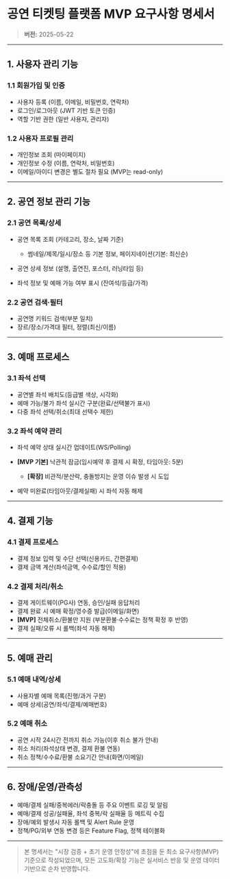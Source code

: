 # 공연 티켓팅 플랫폼 MVP 요구사항 명세서

> **버전:** 2025-05-22

---

## 1. 사용자 관리 기능

### 1.1 회원가입 및 인증

* 사용자 등록 (이름, 이메일, 비밀번호, 연락처)
* 로그인/로그아웃 (JWT 기반 토큰 인증)
* 역할 기반 권한 (일반 사용자, 관리자)

### 1.2 사용자 프로필 관리

* 개인정보 조회 (마이페이지)
* 개인정보 수정 (이름, 연락처, 비밀번호)
* 이메일/아이디 변경은 별도 절차 필요 (MVP는 read-only)

---

## 2. 공연 정보 관리 기능

### 2.1 공연 목록/상세

* 공연 목록 조회 (카테고리, 장소, 날짜 기준)

  * 썸네일/제목/일시/장소 등 기본 정보, 페이지네이션(기본: 최신순)
* 공연 상세 정보 (설명, 출연진, 포스터, 러닝타임 등)
* 좌석 정보 및 예매 가능 여부 표시 (잔여석/등급/가격)

### 2.2 공연 검색·필터

* 공연명 키워드 검색(부분 일치)
* 장르/장소/가격대 필터, 정렬(최신/이름)

---

## 3. 예매 프로세스

### 3.1 좌석 선택

* 공연별 좌석 배치도(등급별 색상, 시각화)
* 예매 가능/불가 좌석 실시간 구분(완료/선택불가 표시)
* 다중 좌석 선택/취소(최대 선택수 제한)

### 3.2 좌석 예약 관리

* 좌석 예약 상태 실시간 업데이트(WS/Polling)
* **[MVP 기본]** 낙관적 잠금(임시예약 후 결제 시 확정, 타임아웃: 5분)

  * **[확장]** 비관적/분산락, 충돌방지는 운영 이슈 발생 시 도입
* 예약 미완료(타임아웃/결제실패) 시 좌석 자동 해제

---

## 4. 결제 기능

### 4.1 결제 프로세스

* 결제 정보 입력 및 수단 선택(신용카드, 간편결제)
* 결제 금액 계산(좌석금액, 수수료/할인 적용)

### 4.2 결제 처리/취소

* 결제 게이트웨이(PG사) 연동, 승인/실패 응답처리
* 결제 완료 시 예매 확정/영수증 발급(이메일/화면)
* **[MVP]** 전체취소/환불만 지원 (부분환불·수수료는 정책 확정 후 반영)
* 결제 실패/오류 시 롤백(좌석 자동 해제)

---

## 5. 예매 관리

### 5.1 예매 내역/상세

* 사용자별 예매 목록(진행/과거 구분)
* 예매 상세(공연/좌석/결제/예매번호)

### 5.2 예매 취소

* 공연 시작 24시간 전까지 취소 가능(이후 취소 불가 안내)
* 취소 처리(좌석상태 변경, 결제 환불 연동)
* 취소 정책/수수료/환불 소요기간 안내(화면/이메일)

---

## 6. 장애/운영/관측성

* 예매/결제 실패/중복에러/락충돌 등 주요 이벤트 로깅 및 알림
* 예매/결제 성공/실패율, 좌석 중복/락 실패율 등 메트릭 수집
* 장애/예외 발생시 자동 롤백 및 Alert Rule 운영
* 정책/PG/외부 연동 변경 등은 Feature Flag, 정책 테이블화

---


> 본 명세서는 "시장 검증 + 초기 운영 안정성"에 초점을 둔 최소 요구사항(MVP) 기준으로 작성되었으며,
> 모든 고도화/확장 기능은 실서비스 반응 및 운영 데이터 기반으로 순차 반영합니다.
